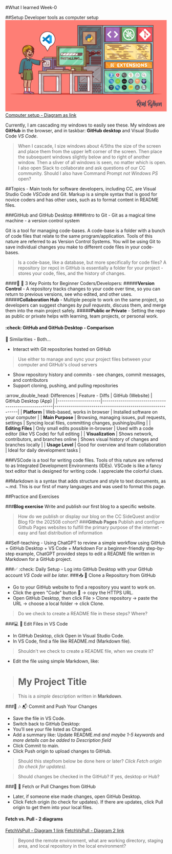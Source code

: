 #What I learned Week-0

##Setup
Developer tools as computer setup
![Computer setup - Diagram as image](Python-Development-With-Studio.jpg)
[Computer setup - Diagram as link](https://www.google.com/imgres?q=developer%20computer%20setup%20github%20%22visual%20studio%20code%22%20diagram&imgurl=https%3A%2F%2Ffiles.realpython.com%2Fmedia%2FPython-Development-With-Studio-New-Logo-Code_Watermarked.5183c0de2a09.jpeg&imgrefurl=https%3A%2F%2Frealpython.com%2Flearning-paths%2Fperfect-your-python-development-setup%2F&docid=xERA5SciqU8LzM&tbnid=xD9_TmkVT4yc6M&vet=12ahUKEwi0ypPvsueOAxWcnGoFHVksC7I4ChAzegQIBhAA..i&w=1920&h=1080&hcb=2&ved=2ahUKEwi0ypPvsueOAxWcnGoFHVksC7I4ChAzegQIBhAA)

Currently, I am cascading my windows to easily see these. My windows are **GitHub** in the browser, and in taskbar: **GitHub desktop** and Visual Studio Code *VS Code*.
> When I cascade, I size windows about 4/5ths the size of the screen and place them from the upper left corner of the screen. Then place the subsequent windows slightly below and to right of another window. Then a sliver of all windows is seen, no matter which is open.
I also open Slack to collaborate and ask questions of our CC community. 
> Should I also have Command Prompt *not Windows PS* open?

##Topics - Main tools for software developers, including CC, are Visual Studio Code *VSCode* and Git. Markup is a simple syntax that is good for novice coders and has other uses, such as to format content in README files. 

###GitHub and GitHub Desktop 
####Intro to Git - Git as a magical time machine - a version control system

Git is a tool for managing code-bases. A code-base is a folder with a bunch of code files that relate to the same program/application. Tools of this nature are referred to as Version Control Systems. You will be using Git to save individual changes you make to different code files in your code-bases. 
> Is a code-base, like a database, but more specifically for code files?
A repository (or repo) in GitHub is essentially a folder for your project - stores your code, files, and the history of changes.

####🔑 :key: 3 Key Points for Beginner Coders/Developers:
#####**Version Control** - A repository tracks changes to your code over time, so you can return to previous versions, see who edited, and other uses. 
#####**Collaboration Hub** - Multiple people to work on the same project, so developers can suggest changes *by pull requests*, discuss them, and merge them into the main project safely. 
#####**Public or Private** - Setting the repo as public or private helps with learning, team projects, or personal work.

#### :check: GitHub and GitHub Desktop - Comparison

🔄 Similarities - Both...
- Interact with Git repositories hosted on GitHub
>Use either to manage and sync your project files between your computer and GitHub's cloud servers
- Show repository history and commits - see changes, commit messages, and contributors
- Support cloning, pushing, and pulling repositories

:arrow_double_head: Differences
| Feature - Diffs     | GitHub (Website)                                     | GitHub Desktop (App)                                      |
|---------------------|------------------------------------------------------|------------------------------------------------------------|
| **Platform**        | Web-based, works in browser                          | Installed software on your computer                        |
| **Main Purpose**    | Browsing, managing issues, pull requests, settings   | Syncing local files, committing changes, pushing/pulling   |
| **Editing Files**   | Only small edits possible in-browser                 | Used with a code editor (like VS Code) for full editing    |
| **Visualization**   | Shows network, contributors, and branches online     | Shows visual history of changes and branches locally       |
| **Usage Level**     | Good for overview and team collaboration             | Ideal for daily development tasks                          |


###VSCode is a tool for writing code files. Tools of this nature are referred to as Integrated Development Environments (IDEs). VSCode is like a fancy text editor that is designed for writing code. I appreciate the colorful clues. 


##Markdown is a syntax that adds structure and style to text documents, as ~.md. This is our first of many languages and was used to format this page. 

##Practice and Exercises

###**Blog exercise** Write and publish our first blog to a specific website. 
>How do we publish or display our blog on the CC SideQuest and/or Blog f0r the 202508 cohort?
###**Github Pages** Publish and configure Github Pages websites to fulfill the primary purpose of the internet - easy and fast distribution of information

##Self-teaching - Using ChatGPT to review a simple workflow using GitHub + GitHub Desktop + VS Code + Markdown
For a beginner-friendly step-by-step example, ChatGPT provided steps to edit a README file written in Markdown for a GitHub project.

###✅ :check: Daily Setup - Log into GitHub Desktop with your GitHub account  *VS Code will be later.*
###📥 :card_index: Clone a Repository from GitHub
- Go to your GitHub website to find a repository you want to work on.
- Click the green "Code" button :green_book: → copy the HTTPS URL.
- Open GitHub Desktop, then click File > Clone repository → paste the URL → choose a local folder → click Clone.
> Do we check to create a README file in these steps? Where?

###💻 :date: Edit Files in VS Code
- In GitHub Desktop, click Open in Visual Studio Code.
- In VS Code, find a file like README.md (Markdown file).
> Shouldn't we check to create a README file, when we create it?
- Edit the file using simple Markdown, like:
># My Project Title

>This is a *simple* description written in **Markdown**.


###💾 :notes: :mailbox_with_mail: Commit and Push Your Changes
- Save the file in VS Code.
- Switch back to GitHub Desktop:
- You’ll see your file listed as Changed.
- Add a summary like: Update README.md *and maybe 1-5 keywords* and *more details can be added to Description field*
- Click Commit to main.
- Click Push origin to upload changes to GitHub.
> Should this stepfrom below be done here or later? *Click Fetch origin (to check for updates).*

> Should changes be checked in the GitHub? If yes, desktop or Hub? 

###🔄 :arrows_counterclockwise: Fetch or Pull Changes from GitHub
- Later, if someone else made changes, open GitHub Desktop.
- Click Fetch origin (to check for updates).
If there are updates, click Pull origin to get them into your local files.
#### Fetch vs. Pull - 2 diagrams
[FetchVsPull - Diagram 1 link](https://share.google/images/HO04f1blcbywoglnk)
[FetchVsPull - Diagram 2 link](https://share.google/images/cnqUU7A8Rl7WEI2XB)
> Beyond the remote environment, what are working directory, staging area, and local repository in the local environment?